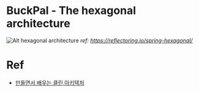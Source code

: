 # BuckPal - The hexagonal architecture
![Alt hexagonal architecture](https://reflectoring.io/images/posts/spring-hexagonal/hexagonal-architecture_hu6764515d7030d45af6f7f498c79e292b_50897_956x0_resize_box_3.png)
*ref: https://reflectoring.io/spring-hexagonal/* 

# Ref
- [만들면서 배우는 클린 아키텍처](http://www.yes24.com/Product/Goods/105138479)